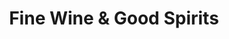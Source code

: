 ---
title: "Fine Wine & Good Spirits"
url: /fredericktown/fine-wine-and-good-spirits/
shop: alcohol
---